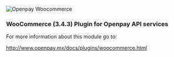 ![Openpay Woocommerce](http://www.openpay.mx/img/github/woo-commerce.jpg)

### WooCommerce (3.4.3) Plugin for Openpay API services 
For more information about this module go to: 

http://www.openpay.mx/docs/plugins/woocommerce.html